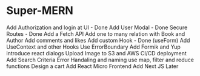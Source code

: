 # Super-MERN

Add Authorization and login at UI - Done
Add User Modal - Done
Secure Routes - Done
Add a Fetch API
Add one to many relation with Book and Author
Add comments and likes
Add custom Hook - Done (useForm)
Add UseContext and other Hooks
Use ErrorBoundary 
Add Formik and Yup
introduce react dialogs
Upload Image to S3 and AWS CI/CD deployment
Add Search Criteria
Error Handaling and naming
use map, filter and reduce functions
Design a cart
Add React Micro Frontend
Add Next JS Later